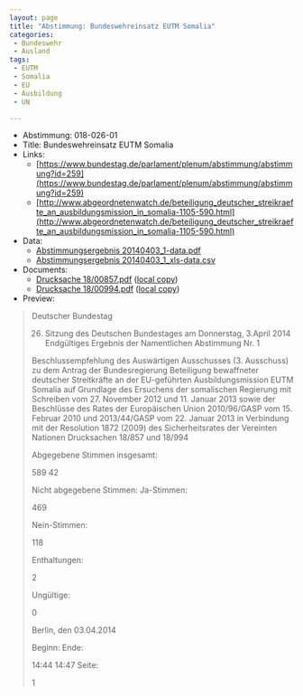 ```yaml
---
layout: page
title: "Abstimmung: Bundeswehreinsatz EUTM Somalia"
categories:
 - Bundeswehr
 - Ausland
tags:
 - EUTM
 - Somalia
 - EU
 - Ausbildung
 - UN

---
```


* Abstimmung: 018-026-01
* Title: Bundeswehreinsatz EUTM Somalia
* Links: 
    * [https://www.bundestag.de/parlament/plenum/abstimmung/abstimmung?id=259](https://www.bundestag.de/parlament/plenum/abstimmung/abstimmung?id=259)
    * [http://www.abgeordnetenwatch.de/beteiligung_deutscher_streikraefte_an_ausbildungsmission_in_somalia-1105-590.html](http://www.abgeordnetenwatch.de/beteiligung_deutscher_streikraefte_an_ausbildungsmission_in_somalia-1105-590.html)
* Data: 
    * [Abstimmungsergebnis 20140403_1-data.pdf](/res/abstimmungsliste/20140403_1-data.pdf)
    * [Abstimmungsergebnis 20140403_1_xls-data.csv](/res/abstimmungsliste/analyses/20140403_1_xls-data.csv)
* Documents: 
    * [Drucksache 18/00857.pdf](http://dip21.bundestag.de/dip21/btd/18/008/1800857.pdf) ([local copy](/res/abstimmungsdaten/018-026-01/1800857.pdf))
    * [Drucksache 18/00994.pdf](http://dip21.bundestag.de/dip21/btd/18/009/1800994.pdf) ([local copy](/res/abstimmungsdaten/018-026-01/1800994.pdf))
* Preview: 
> Deutscher Bundestag
> 
> 26. Sitzung des Deutschen Bundestages
> am Donnerstag, 3.April 2014
> Endgültiges Ergebnis der Namentlichen Abstimmung Nr. 1
> 
> Beschlussempfehlung des Auswärtigen Ausschusses (3. Ausschuss) zu dem Antrag der
> Bundesregierung
> Beteiligung bewaffneter deutscher Streitkräfte an der EU-geführten Ausbildungsmission
> EUTM Somalia auf Grundlage des Ersuchens der somalischen Regierung mit Schreiben
> vom 27. November 2012 und 11. Januar 2013 sowie der Beschlüsse des Rates der
> Europäischen Union 2010/96/GASP vom 15. Februar 2010 und 2013/44/GASP vom 22.
> Januar 2013 in Verbindung mit der Resolution 1872 (2009) des Sicherheitsrates der
> Vereinten Nationen
> Drucksachen 18/857 und 18/994
> 
> Abgegebene Stimmen insgesamt:
> 
> 589
> 42
> 
> Nicht abgegebene Stimmen:
> Ja-Stimmen:
> 
> 469
> 
> Nein-Stimmen:
> 
> 118
> 
> Enthaltungen:
> 
> 2
> 
> Ungültige:
> 
> 0
> 
> Berlin, den 03.04.2014
> 
> Beginn:
> Ende:
> 
> 14:44
> 14:47
> Seite:
> 
> 1
> 
> 
